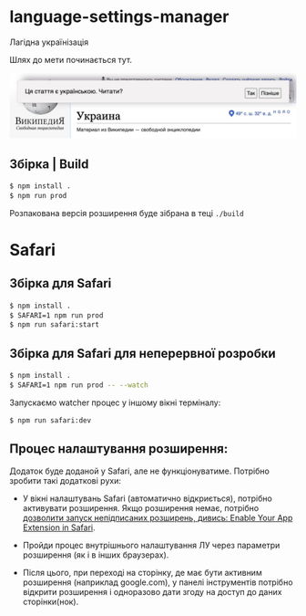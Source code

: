 # language-settings-manager
Лагідна українізація

Шлях до мети починається тут.

![plot](./banner.jpeg)


## Збірка | Build

```sh
$ npm install .
$ npm run prod
```

Розпакована версія розширення буде зібрана в теці `./build`


# Safari
## Збірка для Safari

```sh
$ npm install .
$ SAFARI=1 npm run prod
$ npm run safari:start
```

## Збірка для Safari для неперервної розробки


```sh
$ npm install .
$ SAFARI=1 npm run prod -- --watch
```

Запускаємо watcher процес у іншому вікні терміналу:

```sh
$ npm run safari:dev
```


## Процес налаштування розширення:

Додаток буде доданой у Safari, але не функціонуватиме. Потрібно зробити такі додаткові рухи:

- У вікні налаштувань Safari (автоматично відкриється), потрібно активувати розширення. Якщо розширення немає, потрібно [дозволити запуск непідписаних розширень, дивись: Enable Your App Extension in Safari](https://developer.apple.com/documentation/safariservices/safari_app_extensions/building_a_safari_app_extension).

- Пройди процес внутрішнього налаштування ЛУ через параметри розширення (як і в інших браузерах). 

- Після цього, при переході на сторінку, де має бути активним розширення (наприклад google.com), у панелі інструментів потрібно відкрити розширення і одноразово дати згоду на доступ до даних сторінки(нок).
